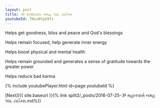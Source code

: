 ```yaml
---
layout: post
title: ૐ દામોદરાય નમહ ૧૦૮ ટાઈમ્સ
youtubeId: TNzu8Ygk9fs
---
```

 
 
Helps get goodness, bliss and peace and God's blessings
 
Helps remain focused, help generate inner energy 
 
Helps boost physical and mental health 
 
Helps remain grounded and generates a sense of gratitude towards the greater power 
 
Helps reduce bad karma
 
 
 
 


{% include youtubePlayer.html id=page.youtubeId %}
 
[Next]({{ site.baseurl }}{% link  split2/_posts/2016-07-25-ૐ મહાતપાસે નમહ ૧૦૮ ટાઈમ્સ.md%})
 
